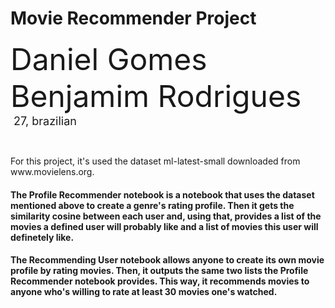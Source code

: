 # Movie Recommender Project

<font size="+4">Daniel Gomes Benjamim Rodrigues</font><br>
<font size="+1.6">&#160;27, brazilian</font>
<p>&nbsp;</p>
For this project, it's used the dataset ml-latest-small downloaded from www.movielens.org. 

#### The Profile Recommender notebook is a notebook that uses the dataset mentioned above to create a genre's rating profile. Then it gets the similarity cosine between each user and, using that, provides a list of the movies a defined user will probably like and a list of movies this user will definetely like.

#### The Recommending User notebook allows anyone to create its own movie profile by rating movies. Then, it outputs the same two lists the Profile Recommender notebook provides. This way, it recommends movies to anyone who's willing to rate at least 30 movies one's watched.
